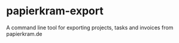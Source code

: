 # papierkram-export
A command line tool for exporting projects, tasks and invoices from papierkram.de
